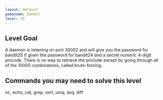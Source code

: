 ```yaml
---
layout: default
gamename: bandit
level: 25
---
```

Level Goal
----------
A daemon is listening on port 30002 and will give you the password for
bandit25 if given the password for bandit24 and a secret numeric 4-digit pincode.
There is no way to retrieve the pincode except by going through all of the 10000
combinations, called brute-forcing.

Commands you may need to solve this level
-----------------------------------------
nc, echo, cat, grep, sort, uniq, seq, diff

